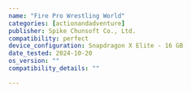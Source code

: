 ```yaml
---
name: "Fire Pro Wrestling World"
categories: [actionandadventure]
publisher: Spike Chunsoft Co., Ltd.
compatibility: perfect
device_configuration: Snapdragon X Elite - 16 GB
date_tested: 2024-10-20
os_version: ""
compatibility_details: ""

---
```

